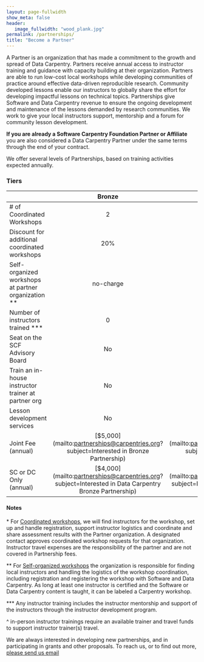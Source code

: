 ```yaml
---
layout: page-fullwidth
show_meta: false
header:
   image_fullwidth: "wood_plank.jpg"
permalink: /partnerships/
title: "Become a Partner"
---
```


A Partner is an organization that has made a commitment to the growth and spread
of Data Carpentry. Partners receive annual access to instructor training and guidance with capacity building at their organization. Partners are able to run low-cost local workshops while developing communities of practice around effective data-driven reproducible research. Community developed lessons enable our instructors to globally share the effort for developing impactful lessons on technical topics. Partnerships give Software and Data Carpentry revenue to ensure the ongoing development and maintenance of the lessons demanded by research communities. We work to give your local instructors support, mentorship and a forum for community lesson development.

**If you are already a Software Carpentry Foundation Partner or Affiliate** you are also considered a Data Carpentry Partner under the same terms through the end of your contract. 

We offer several levels of Partnerships, based on training activities expected annually.

### Tiers



||Bronze|Silver|Gold|Platinum|
| ------|:------:|:------:|:------:|:------:|
|# of Coordinated Workshops|2|4|6|negotiable|
|Discount for additional <br>coordinated workshops|20%|33%|50%|negotiable|
|Self-organized workshops<br> at partner organization **|no-charge|no-charge|no-charge|no-charge|
|Number of instructors <br>trained ***|0|6 online|15 with possibility <br>for in-person^<br>training event|negotiable|
|Seat on the <br>SCF Advisory Board|No|Yes|Yes|Yes|
|Train an in-house instructor <br>trainer at partner org|No|No|No|Available|
|Lesson development <br>services|No|No|No|Available|
|Joint Fee (annual)|[$5,000](mailto:partnerships@carpentries.org?subject=Interested in Bronze Partnership)|[$7,500](mailto:partnerships@carpentries.org?subject=Interested in Silver Partnership)|[$15,000](mailto:partnerships@carpentries.org?subject=Interested in Gold Partnership)|[Contact us](mailto:partnerships@carpentries.org?subject=Interested in Platinum Partnership)|
|SC or DC Only (annual)|[$4,000](mailto:partnerships@carpentries.org?subject=Interested in Data Carpentry Bronze Partnership)|[$6,500](mailto:partnerships@carpentries.org?subject=Interested in Data Carpentry Silver Partnership)|[$12,500](mailto:partnerships@carpentries.org?subject=Interested in Data Carpentry Gold Partnership)|[Contact us](mailto:partnerships@carpentries.org?subject=Interested in Data Carpentry only Partnership)|


#### Notes

\* For [Coordinated workshops](/workshops-host/), we will find instructors for the workshop, set up and handle registration, support instructor logistics and coordinate and share assessment results with the Partner organization. A designated contact approves coordinated workshop requests for that organization. Instructor travel expenses are the responsibility of the partner and are not covered in Partnership fees.

\*\* For [Self-organized workshops](/self-organized-workshops/) the organization is responsible for finding local instructors and handling the logistics of the workshop coordination, including registration and registering the workshop with Software and Data Carpentry. As long at least one instructor is certified and the Software or Data Carpentry content is taught, it can be labeled a Carpentry workshop.

\*\*\* Any instructor training includes the instructor mentorship and support of the instructors through the instructor development program.

^ in-person instructor trainings require an available trainer and travel funds to support instructor trainer(s) travel.

We are always interested in developing new partnerships, and in participating in grants and other proposals. To reach us, or to find out more, [please send us email](mailto:partnerships@carpentries.orgOB)
